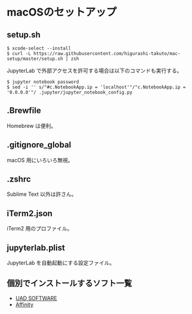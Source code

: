 # macOSのセットアップ
## setup.sh
```console
$ xcode-select --install
$ curl -L https://raw.githubusercontent.com/higurashi-takuto/mac-setup/master/setup.sh | zsh
```

JupyterLab で外部アクセスを許可する場合は以下のコマンドも実行する。
```console
$ jupyter notebook password
$ sed -i '' s/"#c.NotebookApp.ip = 'localhost'"/"c.NotebookApp.ip = '0.0.0.0'"/ .jupyter/jupyter_notebook_config.py
```

## .Brewfile
Homebrew は便利。

## .gitignore_global
macOS 用にいろいろ無視。

## .zshrc
Sublime Text 以外は許さん。

## iTerm2.json
iTerm2 用のプロファイル。

## jupyterlab.plist
JupyterLab を自動起動にする設定ファイル。

## 個別でインストールするソフト一覧
- [UAD SOFTWARE](https://www.uaudio.jp/uad/downloads/)
- [Affinity](https://store.serif.com/ja-jp/account/downloads/)
